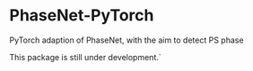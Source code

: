 # PhaseNet-PyTorch
PyTorch adaption of PhaseNet, with the aim to detect PS phase

This package is still under development.`